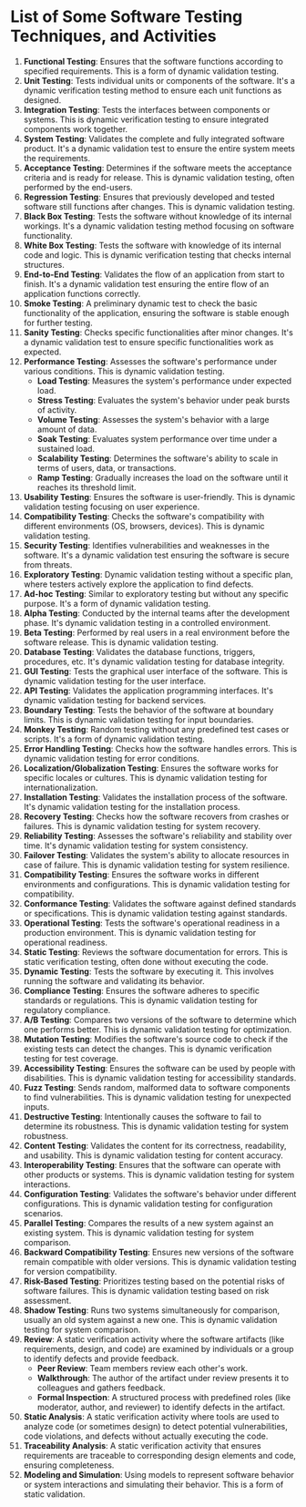 # List of Some Software Testing Techniques, and Activities

1. **Functional Testing**: Ensures that the software functions according to specified requirements. This is a form of dynamic validation testing.
2. **Unit Testing**: Tests individual units or components of the software. It's a dynamic verification testing method to ensure each unit functions as designed.
3. **Integration Testing**: Tests the interfaces between components or systems. This is dynamic verification testing to ensure integrated components work together.
4. **System Testing**: Validates the complete and fully integrated software product. It's a dynamic validation test to ensure the entire system meets the requirements.
5. **Acceptance Testing**: Determines if the software meets the acceptance criteria and is ready for release. This is dynamic validation testing, often performed by the end-users.
6. **Regression Testing**: Ensures that previously developed and tested software still functions after changes. This is dynamic validation testing.
7. **Black Box Testing**: Tests the software without knowledge of its internal workings. It's a dynamic validation testing method focusing on software functionality.
8. **White Box Testing**: Tests the software with knowledge of its internal code and logic. This is dynamic verification testing that checks internal structures.
9. **End-to-End Testing**: Validates the flow of an application from start to finish. It's a dynamic validation test ensuring the entire flow of an application functions correctly.
10. **Smoke Testing**: A preliminary dynamic test to check the basic functionality of the application, ensuring the software is stable enough for further testing.
11. **Sanity Testing**: Checks specific functionalities after minor changes. It's a dynamic validation test to ensure specific functionalities work as expected.
12. **Performance Testing**: Assesses the software's performance under various conditions. This is dynamic validation testing.
    - **Load Testing**: Measures the system's performance under expected load.
    - **Stress Testing**: Evaluates the system's behavior under peak bursts of activity.
    - **Volume Testing**: Assesses the system's behavior with a large amount of data.
    - **Soak Testing**: Evaluates system performance over time under a sustained load.
    - **Scalability Testing**: Determines the software's ability to scale in terms of users, data, or transactions.
    - **Ramp Testing**: Gradually increases the load on the software until it reaches its threshold limit.
13. **Usability Testing**: Ensures the software is user-friendly. This is dynamic validation testing focusing on user experience.
14. **Compatibility Testing**: Checks the software's compatibility with different environments (OS, browsers, devices). This is dynamic validation testing.
15. **Security Testing**: Identifies vulnerabilities and weaknesses in the software. It's a dynamic validation test ensuring the software is secure from threats.
16. **Exploratory Testing**: Dynamic validation testing without a specific plan, where testers actively explore the application to find defects.
17. **Ad-hoc Testing**: Similar to exploratory testing but without any specific purpose. It's a form of dynamic validation testing.
18. **Alpha Testing**: Conducted by the internal teams after the development phase. It's dynamic validation testing in a controlled environment.
19. **Beta Testing**: Performed by real users in a real environment before the software release. This is dynamic validation testing.
20. **Database Testing**: Validates the database functions, triggers, procedures, etc. It's dynamic validation testing for database integrity.
21. **GUI Testing**: Tests the graphical user interface of the software. This is dynamic validation testing for the user interface.
22. **API Testing**: Validates the application programming interfaces. It's dynamic validation testing for backend services.
23. **Boundary Testing**: Tests the behavior of the software at boundary limits. This is dynamic validation testing for input boundaries.
24. **Monkey Testing**: Random testing without any predefined test cases or scripts. It's a form of dynamic validation testing.
25. **Error Handling Testing**: Checks how the software handles errors. This is dynamic validation testing for error conditions.
26. **Localization/Globalization Testing**: Ensures the software works for specific locales or cultures. This is dynamic validation testing for internationalization.
27. **Installation Testing**: Validates the installation process of the software. It's dynamic validation testing for the installation process.
28. **Recovery Testing**: Checks how the software recovers from crashes or failures. This is dynamic validation testing for system recovery.
29. **Reliability Testing**: Assesses the software's reliability and stability over time. It's dynamic validation testing for system consistency.
30. **Failover Testing**: Validates the system's ability to allocate resources in case of failure. This is dynamic validation testing for system resilience.
31. **Compatibility Testing**: Ensures the software works in different environments and configurations. This is dynamic validation testing for compatibility.
32. **Conformance Testing**: Validates the software against defined standards or specifications. This is dynamic validation testing against standards.
33. **Operational Testing**: Tests the software's operational readiness in a production environment. This is dynamic validation testing for operational readiness.
34. **Static Testing**: Reviews the software documentation for errors. This is static verification testing, often done without executing the code.
35. **Dynamic Testing**: Tests the software by executing it. This involves running the software and validating its behavior.
36. **Compliance Testing**: Ensures the software adheres to specific standards or regulations. This is dynamic validation testing for regulatory compliance.  
37. **A/B Testing**: Compares two versions of the software to determine which one performs better. This is dynamic validation testing for optimization.  
38. **Mutation Testing**: Modifies the software's source code to check if the existing tests can detect the changes. This is dynamic verification testing for test coverage.
39. **Accessibility Testing**: Ensures the software can be used by people with disabilities. This is dynamic validation testing for accessibility standards.
40. **Fuzz Testing**: Sends random, malformed data to software components to find vulnerabilities. This is dynamic validation testing for unexpected inputs.
41. **Destructive Testing**: Intentionally causes the software to fail to determine its robustness. This is dynamic validation testing for system robustness.
42. **Content Testing**: Validates the content for its correctness, readability, and usability. This is dynamic validation testing for content accuracy.
43. **Interoperability Testing**: Ensures that the software can operate with other products or systems. This is dynamic validation testing for system interactions.
44. **Configuration Testing**: Validates the software's behavior under different configurations. This is dynamic validation testing for configuration scenarios.
45. **Parallel Testing**: Compares the results of a new system against an existing system. This is dynamic validation testing for system comparison.
46. **Backward Compatibility Testing**: Ensures new versions of the software remain compatible with older versions. This is dynamic validation testing for version compatibility.
47. **Risk-Based Testing**: Prioritizes testing based on the potential risks of software failures. This is dynamic validation testing based on risk assessment.
48. **Shadow Testing**: Runs two systems simultaneously for comparison, usually an old system against a new one. This is dynamic validation testing for system comparison.
49. **Review**: A static verification activity where the software artifacts (like requirements, design, and code) are examined by individuals or a group to identify defects and provide feedback.
    - **Peer Review**: Team members review each other's work.
    - **Walkthrough**: The author of the artifact under review presents it to colleagues and gathers feedback.
    - **Formal Inspection**: A structured process with predefined roles (like moderator, author, and reviewer) to identify defects in the artifact.
50. **Static Analysis**: A static verification activity where tools are used to analyze code (or sometimes design) to detect potential vulnerabilities, code violations, and defects without actually executing the code.
51. **Traceability Analysis**: A static verification activity that ensures requirements are traceable to corresponding design elements and code, ensuring completeness.
52. **Modeling and Simulation**: Using models to represent software behavior or system interactions and simulating their behavior. This is a form of static validation.

